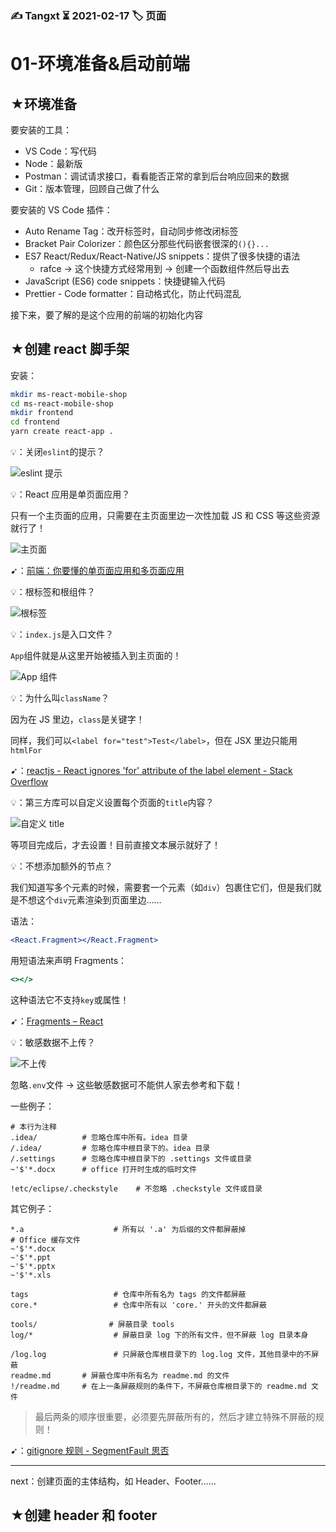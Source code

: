 ### ✍️ Tangxt ⏳ 2021-02-17 🏷️ 页面

# 01-环境准备&启动前端

## ★环境准备

要安装的工具：

- VS Code：写代码
- Node：最新版
- Postman：调试请求接口，看看能否正常的拿到后台响应回来的数据
- Git：版本管理，回顾自己做了什么

要安装的 VS Code 插件：

- Auto Rename Tag：改开标签时，自动同步修改闭标签
- Bracket Pair Colorizer：颜色区分那些代码嵌套很深的`(){}...`
- ES7 React/Redux/React-Native/JS snippets：提供了很多快捷的语法
  - rafce -> 这个快捷方式经常用到 -> 创建一个函数组件然后导出去
- JavaScript (ES6) code snippets：快捷键输入代码
- Prettier - Code formatter：自动格式化，防止代码混乱

接下来，要了解的是这个应用的前端的初始化内容

## ★创建 react 脚手架

安装：

``` bash
mkdir ms-react-mobile-shop
cd ms-react-mobile-shop
mkdir frontend
cd frontend
yarn create react-app .
```

💡：关闭`eslint`的提示？

![eslint 提示](assets/img/2021-02-17-23-02-55.png)

💡：React 应用是单页面应用？

只有一个主页面的应用，只需要在主页面里边一次性加载 JS 和 CSS 等这些资源就行了！

![主页面](assets/img/2021-02-17-23-15-13.png)

➹：[前端：你要懂的单页面应用和多页面应用](https://juejin.cn/post/6844903512107663368)

💡：根标签和根组件？

![根标签](assets/img/2021-02-17-23-21-48.png)

💡：`index.js`是入口文件？

`App`组件就是从这里开始被插入到主页面的！

![App 组件](assets/img/2021-02-17-23-30-11.png)

💡：为什么叫`className`？

因为在 JS 里边，`class`是关键字！

同样，我们可以`<label for="test">Test</label>`，但在 JSX 里边只能用`htmlFor`

➹：[reactjs - React ignores 'for' attribute of the label element - Stack Overflow](https://stackoverflow.com/questions/22752116/react-ignores-for-attribute-of-the-label-element)

💡：第三方库可以自定义设置每个页面的`title`内容？

![自定义 title](assets/img/2021-02-17-23-36-39.png)

等项目完成后，才去设置！目前直接文本展示就好了！

💡：不想添加额外的节点？

我们知道写多个元素的时候，需要套一个元素（如`div`）包裹住它们，但是我们就是不想这个`div`元素渲染到页面里边……

语法：

``` jsx
<React.Fragment></React.Fragment>
```

用短语法来声明 Fragments：

``` jsx
<></>
```

这种语法它不支持`key`或属性！

➹：[Fragments – React](https://zh-hans.reactjs.org/docs/fragments.html)

💡：敏感数据不上传？

![不上传](assets/img/2021-02-18-00-03-52.png)

忽略`.env`文件 -> 这些敏感数据可不能供人家去参考和下载！

一些例子：

```
# 本行为注释
.idea/          # 忽略仓库中所有。idea 目录
/.idea/         # 忽略仓库中根目录下的。idea 目录
/.settings      # 忽略仓库中根目录下的 .settings 文件或目录
~'$'*.docx      # office 打开时生成的临时文件

!etc/eclipse/.checkstyle    # 不忽略 .checkstyle 文件或目录
```

其它例子：

```
*.a                    # 所有以 '.a' 为后缀的文件都屏蔽掉
# Office 缓存文件
~'$'*.docx
~'$'*.ppt
~'$'*.pptx 
~'$'*.xls

tags                   # 仓库中所有名为 tags 的文件都屏蔽
core.*                 # 仓库中所有以 'core.' 开头的文件都屏蔽

tools/                # 屏蔽目录 tools
log/*                  # 屏蔽目录 log 下的所有文件，但不屏蔽 log 目录本身

/log.log               # 只屏蔽仓库根目录下的 log.log 文件，其他目录中的不屏蔽
readme.md       # 屏蔽仓库中所有名为 readme.md 的文件
!/readme.md     # 在上一条屏蔽规则的条件下，不屏蔽仓库根目录下的 readme.md 文件
```

> 最后两条的顺序很重要，必须要先屏蔽所有的，然后才建立特殊不屏蔽的规则！

➹：[gitignore 规则 - SegmentFault 思否](https://segmentfault.com/a/1190000017138049)

---

next：创建页面的主体结构，如 Header、Footer……

## ★创建 header 和 footer
